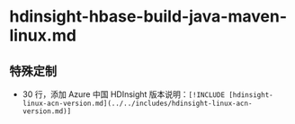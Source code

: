 # hdinsight-hbase-build-java-maven-linux.md

## 特殊定制

* 30 行，添加 Azure 中国 HDInsight 版本说明：`[!INCLUDE [hdinsight-linux-acn-version.md](../../includes/hdinsight-linux-acn-version.md)]`